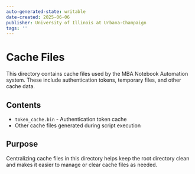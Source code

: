 ```yaml
---
auto-generated-state: writable
date-created: 2025-06-06
publisher: University of Illinois at Urbana-Champaign
tags: ''
---
```


# Cache Files

This directory contains cache files used by the MBA Notebook Automation system. These include authentication tokens, temporary files, and other cache data.

## Contents

- `token_cache.bin` - Authentication token cache
- Other cache files generated during script execution

## Purpose

Centralizing cache files in this directory helps keep the root directory clean and makes it easier to manage or clear cache files as needed.
